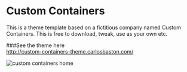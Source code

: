 # Custom Containers
This is a theme template based on a fictitious company named Custom Containers. This is free to download, tweak, use as your own etc.

###See the theme here  
<a href="http://custom-containers-theme.carlosbaston.com/">http://custom-containers-theme.carlosbaston.com/</a>

![custom containers home](https://cloud.githubusercontent.com/assets/8207804/15567441/41a478d4-22db-11e6-9448-16d9a7812208.png)
